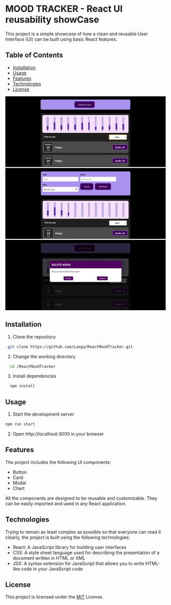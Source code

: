 # MOOD TRACKER - React UI reusability showCase

This project is a simple showcase of how a clean and reusable User Interface (UI) can be built using basic React features.

## Table of Contents

- [Installation](https://github.com/Luega/ReactMoodTracker/main/README.md#installation)
- [Usage](https://github.com/Luega/ReactMoodTrackers/main/README.md#usage)
- [Features](https://github.com/Luega/ReactMoodTracker/main/README.md#features)
- [Technologies](https://github.com/Luega/ReactMoodTracker/main/README.md#technologies)
- [License](https://github.com/Luega/ReactMoodTracker/main/README.md#license)

![My Image](screenshot/screenshot1.png)
![My Image](screenshot/screenshot2.png)
![My Image](screenshot/screenshot3.png)

## Installation

1.  Clone the repository

```bash
 git clone https://github.com/Luega/ReactMoodTracker.git
```

2. Change the working directory

```bash
  cd /ReactMoodTracker
```

3. Install dependencies

```bash
  npm install
```

## Usage

1. Start the development server

```bash
npm run start
```

2. Open http://localhost:3000 in your browser

## Features

The project includes the following UI components:

- Button
- Card
- Modal
- Chart

All the components are designed to be reusable and customizable. They can be easily imported and used in any React application.

## Technologies

Trying to remain as least complex as possible so that everyone can read it clearly, the project is built using the following technologies:

- React: A JavaScript library for building user interfaces
- CSS: A style sheet language used for describing the presentation of a document written in HTML or XML
- JSX: A syntax extension for JavaScript that allows you to write HTML-like code in your JavaScript code

## License

This project is licensed under the [MIT](https://choosealicense.com/licenses/mit/) License.
